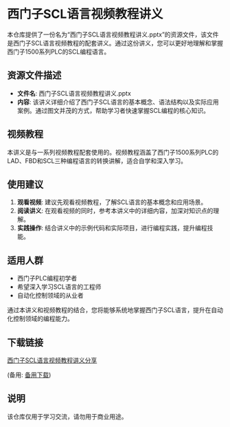 # 西门子SCL语言视频教程讲义

本仓库提供了一份名为“西门子SCL语言视频教程讲义.pptx”的资源文件，该文件是西门子SCL语言视频教程的配套讲义。通过这份讲义，您可以更好地理解和掌握西门子1500系列PLC的SCL编程语言。

## 资源文件描述

- **文件名**: 西门子SCL语言视频教程讲义.pptx
- **内容**: 该讲义详细介绍了西门子SCL语言的基本概念、语法结构以及实际应用案例。通过图文并茂的方式，帮助学习者快速掌握SCL编程的核心知识。

## 视频教程

本讲义是与一系列视频教程配套使用的。视频教程涵盖了西门子1500系列PLC的LAD、FBD和SCL三种编程语言的转换讲解，适合自学和深入学习。

## 使用建议

1. **观看视频**: 建议先观看视频教程，了解SCL语言的基本概念和应用场景。
2. **阅读讲义**: 在观看视频的同时，参考本讲义中的详细内容，加深对知识点的理解。
3. **实践操作**: 结合讲义中的示例代码和实际项目，进行编程实践，提升编程技能。

## 适用人群

- 西门子PLC编程初学者
- 希望深入学习SCL语言的工程师
- 自动化控制领域的从业者

通过本讲义和视频教程的结合，您将能够系统地掌握西门子SCL语言，提升在自动化控制领域的编程能力。

## 下载链接
[西门子SCL语言视频教程讲义分享]() 

(备用: [备用下载](https://pan.baidu.com/s/1pUpjw7mFvhg1f805M64dKw?pwd=1234))

## 说明

该仓库仅用于学习交流，请勿用于商业用途。
